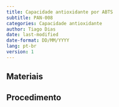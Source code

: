 ```yaml
---
title: Capacidade antioxidante por ABTS
subtitle: PAN-008
categories: Capacidade antioxidante
author: Tiago Dias
date: last-modified
date-format: DD/MM/YYYY
lang: pt-br
version: 1
---
```


## Materiais

## Procedimento
